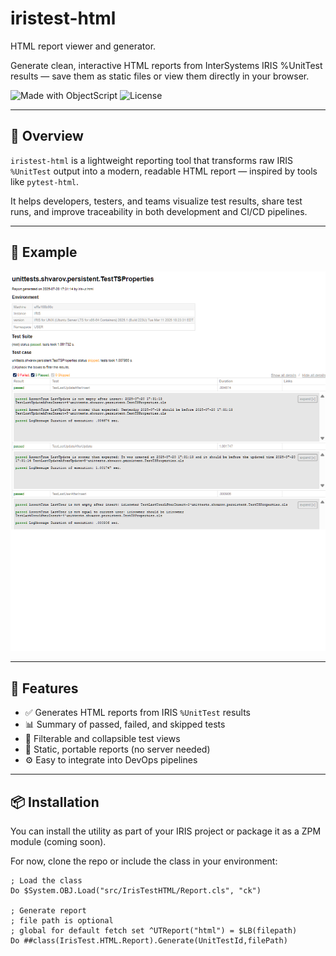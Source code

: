 # iristest-html
HTML report viewer and generator.

Generate clean, interactive HTML reports from InterSystems IRIS %UnitTest results — save them as static files or view them directly in your browser.

![Made with ObjectScript](https://img.shields.io/badge/made%20with-ObjectScript-blue)
![License](https://img.shields.io/badge/license-MIT-green)

---

## 🚀 Overview

`iristest-html` is a lightweight reporting tool that transforms raw IRIS `%UnitTest` output into a modern, readable HTML report — inspired by tools like `pytest-html`.

It helps developers, testers, and teams visualize test results, share test runs, and improve traceability in both development and CI/CD pipelines.

---

## 📸 Example

![HTML Report Screenshot](docs/example-report.png)

---

## 🔧 Features

- ✅ Generates HTML reports from IRIS `%UnitTest` results
- 📊 Summary of passed, failed, and skipped tests
- 🧭 Filterable and collapsible test views
- 📂 Static, portable reports (no server needed)
- ⚙️ Easy to integrate into DevOps pipelines

---

## 📦 Installation

You can install the utility as part of your IRIS project or package it as a ZPM module (coming soon).

For now, clone the repo or include the class in your environment:

```objectscript
; Load the class
Do $System.OBJ.Load("src/IrisTestHTML/Report.cls", "ck")

; Generate report
; file path is optional
; global for default fetch set ^UTReport("html") = $LB(filepath) 
Do ##class(IrisTest.HTML.Report).Generate(UnitTestId,filePath)

